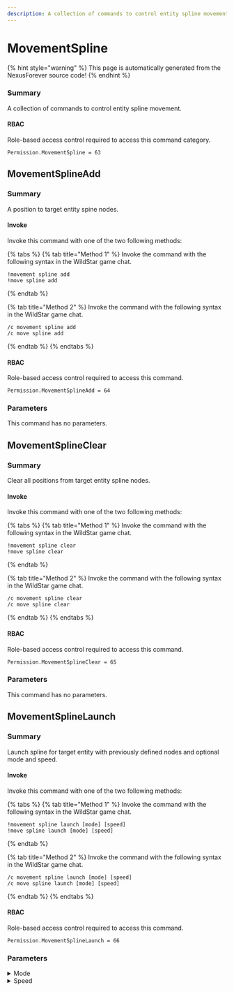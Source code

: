```yaml
---
description: A collection of commands to control entity spline movement.
---
```


# MovementSpline

{% hint style="warning" %}
This page is automatically generated from the NexusForever source code!
{% endhint %}

### Summary

A collection of commands to control entity spline movement.

#### RBAC

Role-based access control required to access this command category.

```
Permission.MovementSpline = 63
```

## MovementSplineAdd

### Summary

A position to target entity spine nodes.

#### Invoke

Invoke this command with one of the two following methods:

{% tabs %}
{% tab title="Method 1" %}
Invoke the command with the following syntax in the WildStar game chat.

```
!movement spline add
!move spline add
```
{% endtab %}

{% tab title="Method 2" %}
Invoke the command with the following syntax in the WildStar game chat.

```
/c movement spline add 
/c move spline add 
```
{% endtab %}
{% endtabs %}

#### RBAC

Role-based access control required to access this command.

```
Permission.MovementSplineAdd = 64
```

### Parameters

This command has no parameters.

## MovementSplineClear

### Summary

Clear all positions from target entity spline nodes.

#### Invoke

Invoke this command with one of the two following methods:

{% tabs %}
{% tab title="Method 1" %}
Invoke the command with the following syntax in the WildStar game chat.

```
!movement spline clear
!move spline clear
```
{% endtab %}

{% tab title="Method 2" %}
Invoke the command with the following syntax in the WildStar game chat.

```
/c movement spline clear 
/c move spline clear 
```
{% endtab %}
{% endtabs %}

#### RBAC

Role-based access control required to access this command.

```
Permission.MovementSplineClear = 65
```

### Parameters

This command has no parameters.

## MovementSplineLaunch

### Summary

Launch spline for target entity with previously defined nodes and optional mode and speed.

#### Invoke

Invoke this command with one of the two following methods:

{% tabs %}
{% tab title="Method 1" %}
Invoke the command with the following syntax in the WildStar game chat.

```
!movement spline launch [mode] [speed]
!move spline launch [mode] [speed]
```
{% endtab %}

{% tab title="Method 2" %}
Invoke the command with the following syntax in the WildStar game chat.

```
/c movement spline launch [mode] [speed]
/c move spline launch [mode] [speed]
```
{% endtab %}
{% endtabs %}

#### RBAC

Role-based access control required to access this command.

```
Permission.MovementSplineLaunch = 66
```

### Parameters

<details>

<summary>Mode</summary>

#### Summary

Mode to launch the spline.

#### Optional

No

</details>

<details>

<summary>Speed</summary>

#### Summary

Speed to launch the spline.

#### Optional

No

</details>

